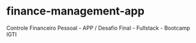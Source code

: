 # finance-management-app
Controle Financeiro Pessoal - APP / Desafio Final - Fullstack - Bootcamp IGTI

